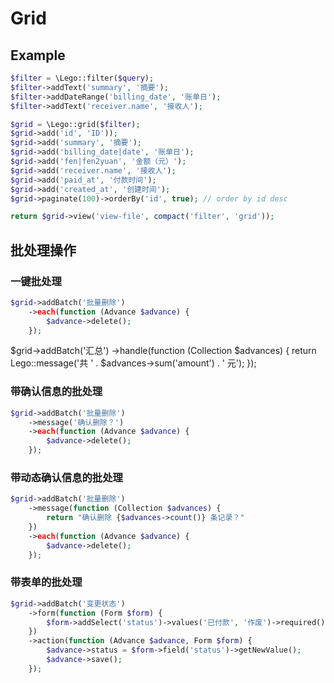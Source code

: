 # Grid


## Example

```php
$filter = \Lego::filter($query);
$filter->addText('summary', '摘要');
$filter->addDateRange('billing_date', '账单日');
$filter->addText('receiver.name', '接收人');

$grid = \Lego::grid($filter);
$grid->add('id', 'ID'));
$grid->add('summary', '摘要');
$grid->add('billing_date|date', '账单日');
$grid->add('fen|fen2yuan', '金额（元）');
$grid->add('receiver.name', '接收人');
$grid->add('paid_at', '付款时间');
$grid->add('created_at', '创建时间');
$grid->paginate(100)->orderBy('id', true); // order by id desc

return $grid->view('view-file', compact('filter', 'grid'));
```

## 批处理操作

### 一键批处理

```php
$grid->addBatch('批量删除')
    ->each(function (Advance $advance) {
        $advance->delete();
    });
```

$grid->addBatch('汇总')
	->handle(function (Collection $advances) {
		return Lego::message('共 ' . $advances->sum('amount') . ' 元');
	});

### 带确认信息的批处理
```php
$grid->addBatch('批量删除')
	->message('确认删除？')
    ->each(function (Advance $advance) {
        $advance->delete();
    });
```

### 带动态确认信息的批处理
```php
$grid->addBatch('批量删除')
	->message(function (Collection $advances) {
	    return "确认删除 {$advances->count()} 条记录？"
	})
    ->each(function (Advance $advance) {
        $advance->delete();
    });
```

### 带表单的批处理

```php
$grid->addBatch('变更状态')
    ->form(function (Form $form) {
        $form->addSelect('status')->values('已付款', '作废')->required();
    })
    ->action(function (Advance $advance, Form $form) {
        $advance->status = $form->field('status')->getNewValue();
        $advance->save();
    });
```


